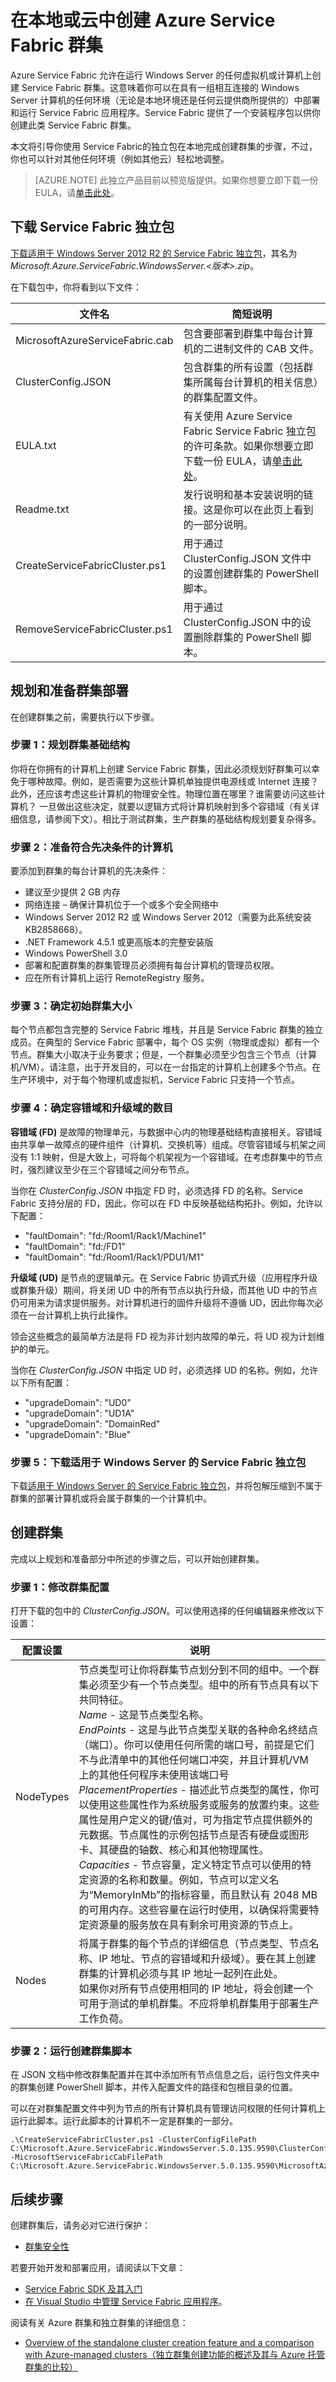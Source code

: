 <properties
   pageTitle="创建本地或任意云 Azure Service Fabric 群集 | Azure"
   description="了解如何在运行 Windows Server 的任何本地或任意云中计算机上创建 Azure Service Fabric 群集（物理或虚拟）。"
   services="service-fabric"
   documentationCenter=".net"
   authors="ChackDan"
   manager="timlt"
   editor=""/>

<tags
   ms.service="service-fabric"
   ms.date="06/14/2016"
   wacn.date="07/04/2016"/>


# 在本地或云中创建 Azure Service Fabric 群集

Azure Service Fabric 允许在运行 Windows Server 的任何虚拟机或计算机上创建 Service Fabric 群集。这意味着你可以在具有一组相互连接的 Windows Server 计算机的任何环境（无论是本地环境还是任何云提供商所提供的）中部署和运行 Service Fabric 应用程序。Service Fabric 提供了一个安装程序包以供你创建此类 Service Fabric 群集。

本文将引导你使用 Service Fabric的独立包在本地完成创建群集的步骤，不过，你也可以针对其他任何环境（例如其他云）轻松地调整。

>[AZURE.NOTE] 此独立产品目前以预览版提供。如果你想要立即下载一份 EULA，请[单击此处](http://go.microsoft.com/fwlink/?LinkID=733084)。

<a id="downloadpackage"></a>
## 下载 Service Fabric 独立包


[下载适用于 Windows Server 2012 R2 的 Service Fabric 独立包](http://go.microsoft.com/fwlink/?LinkId=730690)，其名为 *Microsoft.Azure.ServiceFabric.WindowsServer.&lt;版本&gt;.zip*。

在下载包中，你将看到以下文件：

|**文件名**|**简短说明**|
|-----------------------|--------------------------|
|MicrosoftAzureServiceFabric.cab|包含要部署到群集中每台计算机的二进制文件的 CAB 文件。|
|ClusterConfig.JSON|包含群集的所有设置（包括群集所属每台计算机的相关信息）的群集配置文件。|
|EULA.txt|有关使用 Azure Service Fabric Service Fabric 独立包的许可条款。如果你想要立即下载一份 EULA，请[单击此处](http://go.microsoft.com/fwlink/?LinkID=733084)。|
|Readme.txt|发行说明和基本安装说明的链接。这是你可以在此页上看到的一部分说明。|
|CreateServiceFabricCluster.ps1|用于通过 ClusterConfig.JSON 文件中的设置创建群集的 PowerShell 脚本。|
|RemoveServiceFabricCluster.ps1|用于通过 ClusterConfig.JSON 中的设置删除群集的 PowerShell 脚本。|

## 规划和准备群集部署
在创建群集之前，需要执行以下步骤。

### 步骤 1：规划群集基础结构
你将在你拥有的计算机上创建 Service Fabric 群集，因此必须规划好群集可以幸免于哪种故障。例如，是否需要为这些计算机单独提供电源线或 Internet 连接？ 此外，还应该考虑这些计算机的物理安全性。物理位置在哪里？谁需要访问这些计算机？ 一旦做出这些决定，就要以逻辑方式将计算机映射到多个容错域（有关详细信息，请参阅下文）。相比于测试群集，生产群集的基础结构规划要复杂得多。

### 步骤 2：准备符合先决条件的计算机
要添加到群集的每台计算机的先决条件：

- 建议至少提供 2 GB 内存
- 网络连接 – 确保计算机位于一个或多个安全网络中
- Windows Server 2012 R2 或 Windows Server 2012（需要为此系统安装 KB2858668）。
- .NET Framework 4.5.1 或更高版本的完整安装版
- Windows PowerShell 3.0
- 部署和配置群集的群集管理员必须拥有每台计算机的管理员权限。
- 应在所有计算机上运行 RemoteRegistry 服务。

### 步骤 3：确定初始群集大小
每个节点都包含完整的 Service Fabric 堆栈，并且是 Service Fabric 群集的独立成员。在典型的 Service Fabric 部署中，每个 OS 实例（物理或虚拟）都有一个节点。群集大小取决于业务要求；但是，一个群集必须至少包含三个节点（计算机/VM）。请注意，出于开发目的，可以在一台指定的计算机上创建多个节点。在生产环境中，对于每个物理机或虚拟机，Service Fabric 只支持一个节点。

### 步骤 4：确定容错域和升级域的数目
**容错域 (FD)** 是故障的物理单元，与数据中心内的物理基础结构直接相关。容错域由共享单一故障点的硬件组件（计算机、交换机等）组成。尽管容错域与机架之间没有 1:1 映射，但是大致上，可将每个机架视为一个容错域。在考虑群集中的节点时，强烈建议至少在三个容错域之间分布节点。

当你在 *ClusterConfig.JSON* 中指定 FD 时，必须选择 FD 的名称。Service Fabric 支持分层的 FD，因此，你可以在 FD 中反映基础结构拓扑。例如，允许以下配置：

- "faultDomain": "fd:/Room1/Rack1/Machine1"
- "faultDomain": "fd:/FD1"
- "faultDomain": "fd:/Room1/Rack1/PDU1/M1"


**升级域 (UD)** 是节点的逻辑单元。在 Service Fabric 协调式升级（应用程序升级或群集升级）期间，将关闭 UD 中的所有节点以执行升级，而其他 UD 中的节点仍可用来为请求提供服务。对计算机进行的固件升级将不遵循 UD，因此你每次必须在一台计算机上执行此操作。

领会这些概念的最简单方法是将 FD 视为非计划内故障的单元，将 UD 视为计划维护的单元。

当你在 *ClusterConfig.JSON* 中指定 UD 时，必须选择 UD 的名称。例如，允许以下所有配置：

- "upgradeDomain": "UD0"
- "upgradeDomain": "UD1A"
- "upgradeDomain": "DomainRed"
- "upgradeDomain": "Blue"

### 步骤 5：下载适用于 Windows Server 的 Service Fabric 独立包
下载[适用于 Windows Server 的 Service Fabric 独立包](http://go.microsoft.com/fwlink/?LinkId=730690)，并将包解压缩到不属于群集的部署计算机或将会属于群集的一个计算机中。

<a id="createcluster"></a>
## 创建群集

完成以上规划和准备部分中所述的步骤之后，可以开始创建群集。

### 步骤 1：修改群集配置
打开下载的包中的 *ClusterConfig.JSON*。可以使用选择的任何编辑器来修改以下设置：

|**配置设置**|**说明**|
|-----------------------|--------------------------|
|NodeTypes|节点类型可让你将群集节点划分到不同的组中。一个群集必须至少有一个节点类型。组中的所有节点具有以下共同特征。<br>*Name* - 这是节点类型名称。<br>*EndPoints* - 这是与此节点类型关联的各种命名终结点（端口）。你可以使用任何所需的端口号，前提是它们不与此清单中的其他任何端口冲突，并且计算机/VM 上的其他任何程序未使用该端口号 <br>*PlacementProperties* - 描述此节点类型的属性，你可以使用这些属性作为系统服务或服务的放置约束。这些属性是用户定义的键/值对，可为指定节点提供额外的元数据。节点属性的示例包括节点是否有硬盘或图形卡、其硬盘的轴数、核心和其他物理属性。<br>*Capacities* - 节点容量，定义特定节点可以使用的特定资源的名称和数量。例如，节点可以定义名为“MemoryInMb”的指标容量，而且默认有 2048 MB 的可用内存。这些容量在运行时使用，以确保将需要特定资源量的服务放在具有剩余可用资源的节点上。|
|Nodes|将属于群集的每个节点的详细信息（节点类型、节点名称、IP 地址、节点的容错域和升级域）。要在其上创建群集的计算机必须与其 IP 地址一起列在此处。<br>如果你对所有节点使用相同的 IP 地址，将会创建一个可用于测试的单机群集。不应将单机群集用于部署生产工作负荷。|

### 步骤 2：运行创建群集脚本
在 JSON 文档中修改群集配置并在其中添加所有节点信息之后，运行包文件夹中的群集创建 PowerShell 脚本，并传入配置文件的路径和包根目录的位置。

可以在对群集配置文件中列为节点的所有计算机具有管理访问权限的任何计算机上运行此脚本。运行此脚本的计算机不一定是群集的一部分。

```
.\CreateServiceFabricCluster.ps1 -ClusterConfigFilePath C:\Microsoft.Azure.ServiceFabric.WindowsServer.5.0.135.9590\ClusterConfig.JSON -MicrosoftServiceFabricCabFilePath C:\Microsoft.Azure.ServiceFabric.WindowsServer.5.0.135.9590\MicrosoftAzureServiceFabric.cab
```

## 后续步骤

创建群集后，请务必对它进行保护：
- [群集安全性](/documentation/articles/service-fabric-cluster-security)

若要开始开发和部署应用，请阅读以下文章：

- [Service Fabric SDK 及其入门](/documentation/articles/service-fabric-get-started)
- [在 Visual Studio 中管理 Service Fabric 应用程序](/documentation/articles/service-fabric-manage-application-in-visual-studio)。

阅读有关 Azure 群集和独立群集的详细信息：

- [Overview of the standalone cluster creation feature and a comparison with Azure-managed clusters（独立群集创建功能的概述及其与 Azure 托管群集的比较）](/documentation/articles/service-fabric-deploy-anywhere)

<!---HONumber=Mooncake_0627_2016-->